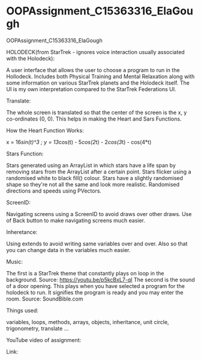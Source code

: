 # OOPAssignment_C15363316_ElaGough
OOPAssignment_C15363316_ElaGough

HOLODECK(from StarTrek - ignores voice interaction usually associated with the Holodeck):

A user interface that allows the user to choose a program to run in the Hollodeck. Includes both Physical Training and Mental Relaxation along with some information on various StarTrek planets and the Holodeck itself.
The UI is my own interpretation compared to the StarTrek Federations UI.

Translate:

The whole screen is translated so that the center of the screen is the x, y co-ordinates (0, 0).
This helps in making the Heart and Sars Functions.

How the Heart Function Works:

x = 16*sin(t)^3 ; 
y = 13*cos(t) - 5*cos(2*t) - 2*cos(3*t) - cos(4*t)

Stars Function:

Stars generated using an ArrayList in which stars have a life span by removing stars from the ArrayList after a certain point.
Stars flicker using a randomised white to black fill() colour.
Stars have a slightly randomised shape so they're not all the same and look more realistic.
Randomised directions and speeds using PVectors.

ScreenID:

Navigating screens using a ScreenID to avoid draws over other draws.
Use of Back button to make navigating screens much easier.

Inheretance:

Using extends to avoid writing same variables over and over. Also so that you can change data in the variables much easier.

Music:

The first is a StarTrek theme that constantly plays on loop in the background. Source: https://youtu.be/p5kcBxL7-qI
The second is the sound of a door opening. This plays when you have selected a program for the holodeck to run. It signifies the program is ready and you may enter the room. Source: SoundBible.com

Things used: 

variables, loops, methods, arrays, objects, inheritance, unit circle, trigonometry, translate ...

YouTube video of assignment:

Link: 
